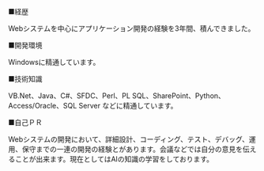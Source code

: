 ■経歴

Webシステムを中心にアプリケーション開発の経験を3年間、積んできました。

■開発環境

Windowsに精通しています。

■技術知識

VB.Net、Java、C#、SFDC、Perl、PL SQL、SharePoint、Python、Access/Oracle、SQL Server などに精通しています。

■自己ＰＲ

Webシステムの開発において、詳細設計、コーディング、テスト、デバッグ、運用、保守までの一連の開発の経験とがあります。会議などでは自分の意見を伝えることが出来ます。現在としてはAIの知識の学習をしております。
